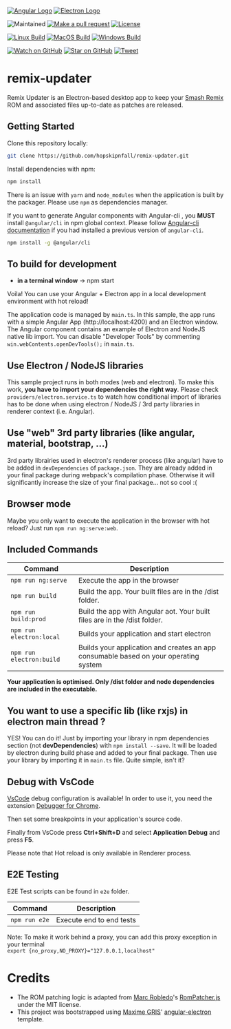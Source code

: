 [![Angular Logo](https://www.vectorlogo.zone/logos/angular/angular-icon.svg)](https://angular.io/) [![Electron Logo](https://www.vectorlogo.zone/logos/electronjs/electronjs-icon.svg)](https://electronjs.org/)

![Maintained][maintained-badge]
[![Make a pull request][prs-badge]][prs]
[![License][license-badge]](LICENSE.md)

[![Linux Build][linux-build-badge]][linux-build]
[![MacOS Build][macos-build-badge]][macos-build]
[![Windows Build][windows-build-badge]][windows-build]

[![Watch on GitHub][github-watch-badge]][github-watch]
[![Star on GitHub][github-star-badge]][github-star]
[![Tweet][twitter-badge]][twitter]

# remix-updater

Remix Updater is an Electron-based desktop app to keep your [Smash Remix][smashremix] ROM and associated files up-to-date as patches are released.

## Getting Started

Clone this repository locally:

```bash
git clone https://github.com/hopskipnfall/remix-updater.git
```

Install dependencies with npm:

```bash
npm install
```

There is an issue with `yarn` and `node_modules` when the application is built by the packager. Please use `npm` as dependencies manager.

If you want to generate Angular components with Angular-cli , you **MUST** install `@angular/cli` in npm global context.
Please follow [Angular-cli documentation](https://github.com/angular/angular-cli) if you had installed a previous version of `angular-cli`.

```bash
npm install -g @angular/cli
```

## To build for development

- **in a terminal window** -> npm start

Voila! You can use your Angular + Electron app in a local development environment with hot reload!

The application code is managed by `main.ts`. In this sample, the app runs with a simple Angular App (http://localhost:4200) and an Electron window.
The Angular component contains an example of Electron and NodeJS native lib import.
You can disable "Developer Tools" by commenting `win.webContents.openDevTools();` in `main.ts`.

## Use Electron / NodeJS libraries

This sample project runs in both modes (web and electron). To make this work, **you have to import your dependencies the right way**. Please check `providers/electron.service.ts` to watch how conditional import of libraries has to be done when using electron / NodeJS / 3rd party libraries in renderer context (i.e. Angular).

## Use "web" 3rd party libraries (like angular, material, bootstrap, ...)

3rd party librairies used in electron's renderer process (like angular) have to be added in `devDependencies` of `package.json`. They are already added in your final package during webpack's compilation phase. Otherwise it will significantly increase the size of your final package... not so cool :(

## Browser mode

Maybe you only want to execute the application in the browser with hot reload? Just run `npm run ng:serve:web`.

## Included Commands

| Command                  | Description                                                                          |
| ------------------------ | ------------------------------------------------------------------------------------ |
| `npm run ng:serve`       | Execute the app in the browser                                                       |
| `npm run build`          | Build the app. Your built files are in the /dist folder.                             |
| `npm run build:prod`     | Build the app with Angular aot. Your built files are in the /dist folder.            |
| `npm run electron:local` | Builds your application and start electron                                           |
| `npm run electron:build` | Builds your application and creates an app consumable based on your operating system |

**Your application is optimised. Only /dist folder and node dependencies are included in the executable.**

## You want to use a specific lib (like rxjs) in electron main thread ?

YES! You can do it! Just by importing your library in npm dependencies section (not **devDependencies**) with `npm install --save`. It will be loaded by electron during build phase and added to your final package. Then use your library by importing it in `main.ts` file. Quite simple, isn't it?

## Debug with VsCode

[VsCode](https://code.visualstudio.com/) debug configuration is available! In order to use it, you need the extension [Debugger for Chrome](https://marketplace.visualstudio.com/items?itemName=msjsdiag.debugger-for-chrome).

Then set some breakpoints in your application's source code.

Finally from VsCode press **Ctrl+Shift+D** and select **Application Debug** and press **F5**.

Please note that Hot reload is only available in Renderer process.

## E2E Testing

E2E Test scripts can be found in `e2e` folder.

| Command       | Description              |
| ------------- | ------------------------ |
| `npm run e2e` | Execute end to end tests |

Note: To make it work behind a proxy, you can add this proxy exception in your terminal  
`export {no_proxy,NO_PROXY}="127.0.0.1,localhost"`

# Credits

- The ROM patching logic is adapted from [Marc Robledo](marc_homepage)'s [RomPatcher.js][rompatcherjs] under the MIT license.
- This project was bootstrapped using [Maxime GRIS][maxime]' [angular-electron][angular_electron] template.

[maintained-badge]: https://img.shields.io/badge/maintained-yes-brightgreen
[license-badge]: https://img.shields.io/badge/license-MIT-blue.svg
[license]: https://github.com/hopskipnfall/remix-updater/blob/master/LICENSE.md
[prs-badge]: https://img.shields.io/badge/PRs-welcome-red.svg
[prs]: http://makeapullrequest.com
[linux-build-badge]: https://github.com/hopskipnfall/remix-updater/workflows/Linux%20Build/badge.svg
[linux-build]: https://github.com/hopskipnfall/remix-updater/actions?query=workflow%3A%22Linux+Build%22
[macos-build-badge]: https://github.com/hopskipnfall/remix-updater/workflows/MacOS%20Build/badge.svg
[macos-build]: https://github.com/hopskipnfall/remix-updater/actions?query=workflow%3A%22MacOS+Build%22
[windows-build-badge]: https://github.com/hopskipnfall/remix-updater/workflows/Windows%20Build/badge.svg
[windows-build]: https://github.com/hopskipnfall/remix-updater/actions?query=workflow%3A%22Windows+Build%22
[github-watch-badge]: https://img.shields.io/github/watchers/hopskipnfall/remix-updater.svg?style=social
[github-watch]: https://github.com/hopskipnfall/remix-updater/watchers
[github-star-badge]: https://img.shields.io/github/stars/hopskipnfall/remix-updater.svg?style=social
[github-star]: https://github.com/hopskipnfall/remix-updater/stargazers
[twitter]: https://twitter.com/intent/tweet?text=Check%20out%20angular-electron!%20https://github.com/hopskipnfall/remix-updater%20%F0%9F%91%8D
[twitter-badge]: https://img.shields.io/twitter/url/https/github.com/hopskipnfall/remix-updater.svg?style=social
[maxime]: https://github.com/sponsors/maximegris
[angular_electron]: https://github.com/maximegris/angular-electron
[marc_homepage]: https://www.marcrobledo.com/
[rompatcherjs]: https://www.marcrobledo.com/RomPatcher.js/
[smashremix]: https://github.com/JSsixtyfour/smashremix
